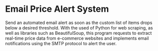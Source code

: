 <h1>Email Price Alert System</h1>
<p>Send an automated email alert as soon as the custom list of items drops below a desired threshold. With the used of Python for web scraping, as well as 
libraries such as BeautifulSoup, this program requests to extract real-time price data from e-commerce websites and implements email
notifications using the SMTP protocol to alert the user.
</p>
